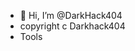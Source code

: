 - 👋 Hi, I’m @DarkHack404
- copyright c Darkhack404
- Tools 
<!---
DarkHack404/DarkHack404 is a ✨ special ✨ repository because its `README.md` (this file) appears on your GitHub profile.
You can click the Preview link to take a look at your changes.
--->
